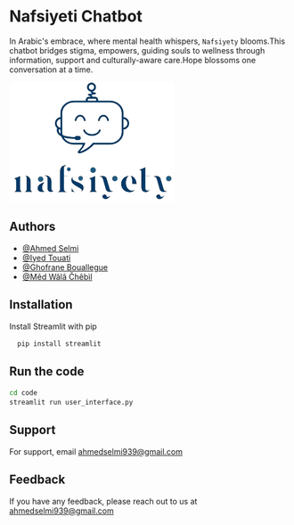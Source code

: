 
# Nafsiyeti Chatbot

In Arabic's embrace, where mental health whispers, `Nafsiyety`  blooms.This chatbot bridges stigma, empowers, guiding souls to wellness through information, support and culturally-aware care.Hope blossoms one conversation at a time.


![Logo](ASSETS/new.png)


## Authors

- [@Ahmed Selmi](https://github.com/ahmed0219)
- [@Iyed Touati](https://github.com/luckyman147)
- [@Ghofrane Bouallegue](https://github.com/luckyman147)
- [@Mêd Wâlâ Čhêbìl](https://github.com/yuno2l)




## Installation

Install  Streamlit  with pip 

```bash
  pip install streamlit
```

## Run the code



```bash
cd code 
streamlit run user_interface.py
```
## Support

For support, email ahmedselmi939@gmail.com


## Feedback

If you have any feedback, please reach out to us at ahmedselmi939@gmail.com

